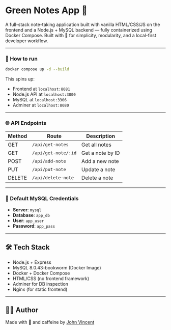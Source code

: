 # Green Notes App 💚

A full-stack note-taking application built with vanilla HTML/CSS/JS on the frontend and a Node.js + MySQL backend — fully containerized using Docker Compose. Built with 💚 for simplicity, modularity, and a local-first developer workflow.



---

### 🔧 How to run

   ```bash
   docker compose up -d --build
   ```

This spins up:

- Frontend at `localhost:8081`
- Node.js API at `localhost:3000`
- MySQL at `localhost:3306`
- Adminer at `localhost:8080`

---

### 🌐 API Endpoints

| Method | Route           | Description     |
| ------ | --------------- | --------------- |
| GET    | `/api/get-notes` | Get all notes |
| GET	   | `/api/get-note/:id` |	Get a note by ID |
| POST   | `/api/add-note` | Add a new note  |
| PUT   | `/api/put-note` | Update a note  |
| DELETE   | `/api/delete-note` | Delete a note  |

---

### 💾 Default MySQL Credentials

- **Server**: `mysql`
- **Database**: `app_db`
- **User**: `app_user`
- **Password**: `app_pass`

---

## 🛠️ Tech Stack

- Node.js + Express
- MySQL 8.0.43-bookworm (Docker Image)
- Docker + Docker Compose
- HTML/CSS (no frontend framework)
- Adminer for DB inspection
- Nginx (for static frontend)

---

## 👨‍💻 Author

Made with 💚 and caffeine by [John Vincent](https://github.com/Techies-John)
